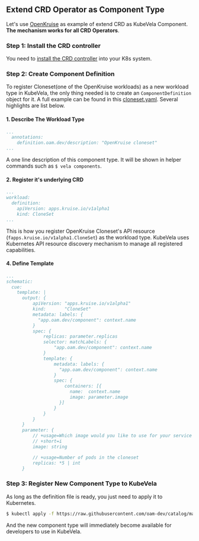 ## Extend CRD Operator as Component Type

Let's use [OpenKruise](https://github.com/openkruise/kruise) as example of extend CRD as KubeVela Component.
**The mechanism works for all CRD Operators**.

### Step 1: Install the CRD controller

You need to [install the CRD controller](https://github.com/openkruise/kruise#quick-start) into your K8s system.

### Step 2: Create Component Definition

To register Cloneset(one of the OpenKruise workloads) as a new workload type in KubeVela, the only thing needed is to create an `ComponentDefinition` object for it.
A full example can be found in this [cloneset.yaml](https://github.com/oam-dev/catalog/blob/master/registry/cloneset.yaml).
Several highlights are list below.

#### 1. Describe The Workload Type

```yaml
...
  annotations:
    definition.oam.dev/description: "OpenKruise cloneset"
...
```

A one line description of this component type. It will be shown in helper commands such as `$ vela components`.

#### 2. Register it's underlying CRD

```yaml
...
workload:
  definition:
    apiVersion: apps.kruise.io/v1alpha1
    kind: CloneSet
...
```

This is how you register OpenKruise Cloneset's API resource (`fapps.kruise.io/v1alpha1.CloneSet`) as the workload type.
KubeVela uses Kubernetes API resource discovery mechanism to manage all registered capabilities.

#### 4. Define Template

```yaml
...
schematic:
  cue:
    template: |
      output: {
          apiVersion: "apps.kruise.io/v1alpha1"
          kind:       "CloneSet"
          metadata: labels: {
            "app.oam.dev/component": context.name
          }
          spec: {
              replicas: parameter.replicas
              selector: matchLabels: {
                  "app.oam.dev/component": context.name
              }
              template: {
                  metadata: labels: {
                    "app.oam.dev/component": context.name
                  }
                  spec: {
                      containers: [{
                        name:  context.name
                        image: parameter.image
                    }]
                  }
              }
          }
      }
      parameter: {
          // +usage=Which image would you like to use for your service
          // +short=i
          image: string

          // +usage=Number of pods in the cloneset
          replicas: *5 | int
      }
 ```

### Step 3: Register New Component Type to KubeVela

As long as the definition file is ready, you just need to apply it to Kubernetes.

```bash
$ kubectl apply -f https://raw.githubusercontent.com/oam-dev/catalog/master/registry/cloneset.yaml
```

And the new component type will immediately become available for developers to use in KubeVela.
